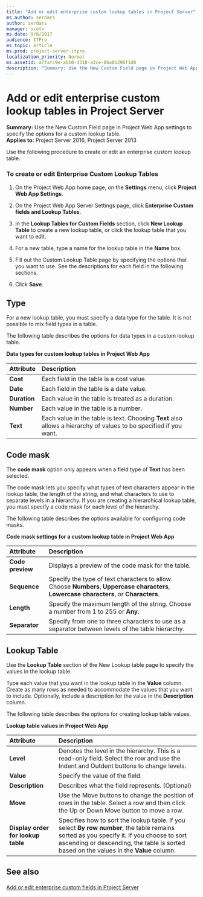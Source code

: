 ```yaml
---
title: "Add or edit enterprise custom lookup tables in Project Server"
ms.author: serdars
author: serdars
manager: scotv
ms.date: 9/6/2017
audience: ITPro
ms.topic: article
ms.prod: project-server-itpro
localization_priority: Normal
ms.assetid: a7fafc9e-abb0-4318-a3ce-0ba8b296f1d8
description: "Summary: Use the New Custom Field page in Project Web App settings to specify the options for a custom lookup table."
---
```


# Add or edit enterprise custom lookup tables in Project Server
 
 **Summary:** Use the New Custom Field page in Project Web App settings to specify the options for a custom lookup table.<br/>
**Applies to:** Project Server 2016, Project Server 2013
  
Use the following procedure to create or edit an enterprise custom lookup table.
  
### To create or edit Enterprise Custom Lookup Tables

1. On the Project Web App home page, on the **Settings** menu, click **Project Web App Settings**.
    
2. On the Project Web App Server Settings page, click **Enterprise Custom fields and Lookup Tables**.
    
3. In the **Lookup Tables for Custom Fields** section, click **New Lookup Table** to create a new lookup table, or click the lookup table that you want to edit.
    
4. For a new table, type a name for the lookup table in the **Name** box.
    
5. Fill out the Custom Lookup Table page by specifying the options that you want to use. See the descriptions for each field in the following sections.
    
6. Click **Save**.
    
## Type

For a new lookup table, you must specify a data type for the table. It is not possible to mix field types in a table.
  
The following table describes the options for data types in a custom lookup table.
  
**Data types for custom lookup tables in Project Web App**

|**Attribute**|**Description**|
|:-----|:-----|
|**Cost** <br/> |Each field in the table is a cost value.  <br/> |
|**Date** <br/> |Each field in the table is a date value.  <br/> |
|**Duration** <br/> |Each value in the table is treated as a duration.  <br/> |
|**Number** <br/> |Each value in the table is a number.  <br/> |
|**Text** <br/> |Each value in the table is text. Choosing **Text** also allows a hierarchy of values to be specified if you want. <br/> |
   
## Code mask

The **code mask** option only appears when a field type of **Text** has been selected.
  
The code mask lets you specify what types of text characters appear in the lookup table, the length of the string, and what characters to use to separate levels in a hierarchy. If you are creating a hierarchical lookup table, you must specify a code mask for each level of the hierarchy.
  
The following table describes the options available for configuring code masks.
  
**Code mask settings for a custom lookup table in Project Web App**

|**Attribute**|**Description**|
|:-----|:-----|
|**Code preview** <br/> |Displays a preview of the code mask for the table.  <br/> |
|**Sequence** <br/> |Specify the type of text characters to allow. Choose **Numbers**, **Uppercase characters**, **Lowercase characters**, or **Characters**.  <br/> |
|**Length** <br/> |Specify the maximum length of the string. Choose a number from 1 to 255 or **Any**.  <br/> |
|**Separator** <br/> |Specify from one to three characters to use as a separator between levels of the table hierarchy.  <br/> |
   
## Lookup Table

Use the **Lookup Table** section of the New Lookup table page to specify the values in the lookup table.
  
Type each value that you want in the lookup table in the **Value** column. Create as many rows as needed to accommodate the values that you want to include. Optionally, include a description for the value in the **Description** column.
  
The following table describes the options for creating lookup table values.
  
**Lookup table values in Project Web App**

|**Attribute**|**Description**|
|:-----|:-----|
|**Level** <br/> |Denotes the level in the hierarchy. This is a read-only field. Select the row and use the Indent and Outdent buttons to change levels.  <br/> |
|**Value** <br/> |Specify the value of the field.  <br/> |
|**Description** <br/> |Describes what the field represents. (Optional)  <br/> |
|**Move** <br/> |Use the Move buttons to change the position of rows in the table. Select a row and then click the Up or Down Move button to move a row.  <br/> |
|**Display order for lookup table** <br/> |Specifies how to sort the lookup table. If you select **By row number**, the table remains sorted as you specify it. If you choose to sort ascending or descending, the table is sorted based on the values in the **Value** column. <br/> |
   
## See also

#### 

[Add or edit enterprise custom fields in Project Server](add-or-edit-enterprise-custom-fields-in-project-server.md)

